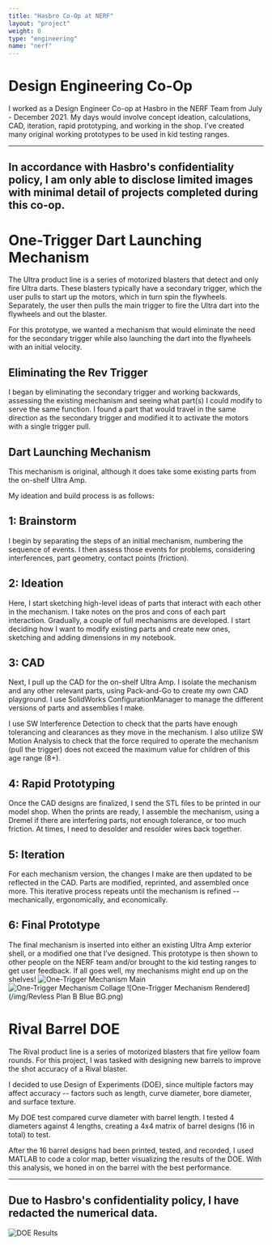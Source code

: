 ```yaml
---
title: "Hasbro Co-Op at NERF"
layout: "project"
weight: 0
type: "engineering"
name: "nerf"
---
```


# Design Engineering Co-Op

I worked as a Design Engineer Co-op at Hasbro in the NERF Team from July - December 2021. My days would involve concept ideation, calculations, CAD, iteration, rapid prototyping, and working in the shop. I’ve created many original working prototypes to be used in kid testing ranges.  

-------------------------------------------------------------------------------------------------------------------------------
**In accordance with Hasbro's confidentiality policy, I am only able to disclose limited images with minimal detail of projects completed during this co-op.**
-------------------------------------------------------------------------------------------------------------------------------

# One-Trigger Dart Launching Mechanism

The Ultra product line is a series of motorized blasters that detect and only fire Ultra darts. These blasters typically have a secondary trigger, which the user pulls to start up the motors, which in turn spin the flywheels. Separately, the user then pulls the main trigger to fire the Ultra dart into the flywheels and out the blaster.

For this prototype, we wanted a mechanism that would eliminate the need for the secondary trigger while also launching the dart into the flywheels with an initial velocity.

## Eliminating the Rev Trigger
I began by eliminating the secondary trigger and working backwards, assessing the existing mechanism and seeing what part(s) I could modify to serve the same function. I found a part that would travel in the same direction as the secondary trigger and modified it to activate the motors with a single trigger pull.

## Dart Launching Mechanism
This mechanism is original, although it does take some existing parts from the on-shelf Ultra Amp.

My ideation and build process is as follows:

## **1:** Brainstorm
I begin by separating the steps of an initial mechanism, numbering the sequence of events. I then assess those events for problems, considering interferences, part geometry, contact points (friction).

## **2:** Ideation
Here, I start sketching high-level ideas of parts that interact with each other in the mechanism. I take notes on the pros and cons of each part interaction. Gradually, a couple of full mechanisms are developed.
I start deciding how I want to modify existing parts and create new ones, sketching and adding dimensions in my notebook.

## **3:** CAD
Next, I pull up the CAD for the on-shelf Ultra Amp. I isolate the mechanism and any other relevant parts, using Pack-and-Go to create my own CAD playground. I use SolidWorks ConfigurationManager to manage the different versions of parts and assemblies I make.

I use SW Interference Detection to check that the parts have enough tolerancing and clearances as they move in the mechanism. I also utilize SW Motion Analysis to check that the force required to operate the mechanism (pull the trigger) does not exceed the maximum value for children of this age range (8+).

## **4:** Rapid Prototyping
Once the CAD designs are finalized, I send the STL files to be printed in our model shop. When the prints are ready, I assemble the mechanism, using a Dremel if there are interfering parts, not enough tolerance, or too much friction. At times, I need to desolder and resolder wires back together.

## **5:** Iteration
For each mechanism version, the changes I make are then updated to be reflected in the CAD. Parts are modified, reprinted, and assembled once more. This iterative process repeats until the mechanism is refined -- mechanically, ergonomically, and economically.

## **6:** Final Prototype
The final mechanism is inserted into either an existing Ultra Amp exterior shell, or a modified one that I’ve designed. This prototype is then shown to other people on the NERF team and/or brought to the kid testing ranges to get user feedback.
If all goes well, my mechanisms might end up on the shelves!
![One-Trigger Mechanism Main](/img/nerf_planB_main.jpg)
![One-Trigger Mechanism Collage](/img/nerf_planB_collage.PNG)
![One-Trigger Mechanism Rendered](/img/Revless Plan B Blue BG.png)

# Rival Barrel DOE

The Rival product line is a series of motorized blasters that fire yellow foam rounds. For this project, I was tasked with designing new barrels to improve the shot accuracy of a Rival blaster.

I decided to use Design of Experiments (DOE), since multiple factors may affect accuracy -- factors such as length, curve diameter, bore diameter, and surface texture.

My DOE test compared curve diameter with barrel length. I tested 4 diameters against 4 lengths, creating a 4x4 matrix of barrel designs (16 in total) to test.

After the 16 barrel designs had been printed, tested, and recorded, I used MATLAB to code a color map, better visualizing the results of the DOE. With this analysis, we honed in on the barrel with the best performance.

-------------------------------------------------------------------------------------------------------------------------------
Due to Hasbro's confidentiality policy, I have redacted the numerical data.
-------------------------------------------------------------------------------------------------------------------------------

![DOE Results](/img/DOE_censored.png)
